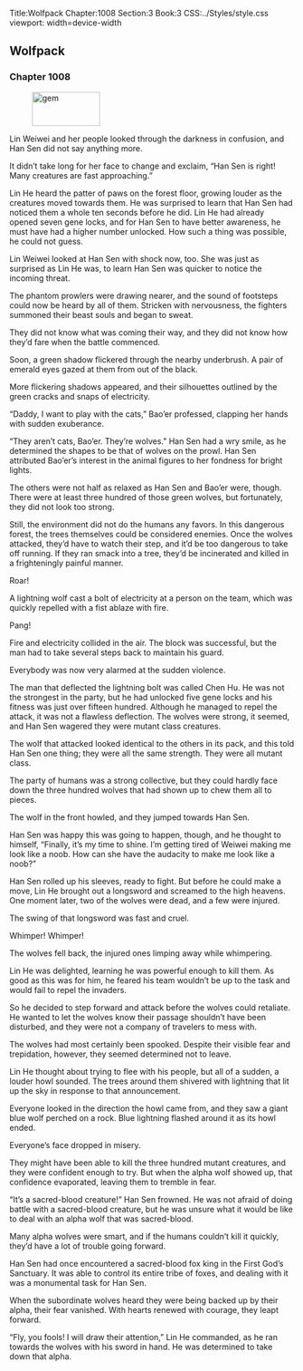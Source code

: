 Title:Wolfpack 
Chapter:1008 
Section:3 
Book:3 
CSS:../Styles/style.css 
viewport: width=device-width
  
## Wolfpack
### Chapter 1008 
<figure>
	<img src="../Images/gem.gif" alt="gem" id="gem" width="120" height="60" />
</figure>
  

  
  Lin Weiwei and her people looked through the darkness in confusion, and Han Sen did not say anything more.

It didn’t take long for her face to change and exclaim, “Han Sen is right! Many creatures are fast approaching.”

Lin He heard the patter of paws on the forest floor, growing louder as the creatures moved towards them. He was surprised to learn that Han Sen had noticed them a whole ten seconds before he did. Lin He had already opened seven gene locks, and for Han Sen to have better awareness, he must have had a higher number unlocked. How such a thing was possible, he could not guess.

Lin Weiwei looked at Han Sen with shock now, too. She was just as surprised as Lin He was, to learn Han Sen was quicker to notice the incoming threat.

The phantom prowlers were drawing nearer, and the sound of footsteps could now be heard by all of them. Stricken with nervousness, the fighters summoned their beast souls and began to sweat.

They did not know what was coming their way, and they did not know how they’d fare when the battle commenced.

Soon, a green shadow flickered through the nearby underbrush. A pair of emerald eyes gazed at them from out of the black.

More flickering shadows appeared, and their silhouettes outlined by the green cracks and snaps of electricity.

“Daddy, I want to play with the cats,” Bao’er professed, clapping her hands with sudden exuberance.

“They aren’t cats, Bao’er. They’re wolves.” Han Sen had a wry smile, as he determined the shapes to be that of wolves on the prowl. Han Sen attributed Bao’er’s interest in the animal figures to her fondness for bright lights.

The others were not half as relaxed as Han Sen and Bao’er were, though. There were at least three hundred of those green wolves, but fortunately, they did not look too strong.

Still, the environment did not do the humans any favors. In this dangerous forest, the trees themselves could be considered enemies. Once the wolves attacked, they’d have to watch their step, and it’d be too dangerous to take off running. If they ran smack into a tree, they’d be incinerated and killed in a frighteningly painful manner.

Roar!

A lightning wolf cast a bolt of electricity at a person on the team, which was quickly repelled with a fist ablaze with fire.

Pang!

Fire and electricity collided in the air. The block was successful, but the man had to take several steps back to maintain his guard.

Everybody was now very alarmed at the sudden violence.

The man that deflected the lightning bolt was called Chen Hu. He was not the strongest in the party, but he had unlocked five gene locks and his fitness was just over fifteen hundred. Although he managed to repel the attack, it was not a flawless deflection. The wolves were strong, it seemed, and Han Sen wagered they were mutant class creatures.

The wolf that attacked looked identical to the others in its pack, and this told Han Sen one thing; they were all the same strength. They were all mutant class.

The party of humans was a strong collective, but they could hardly face down the three hundred wolves that had shown up to chew them all to pieces.

The wolf in the front howled, and they jumped towards Han Sen.

Han Sen was happy this was going to happen, though, and he thought to himself, “Finally, it’s my time to shine. I’m getting tired of Weiwei making me look like a noob. How can she have the audacity to make me look like a noob?”

Han Sen rolled up his sleeves, ready to fight. But before he could make a move, Lin He brought out a longsword and screamed to the high heavens. One moment later, two of the wolves were dead, and a few were injured.

The swing of that longsword was fast and cruel.

Whimper! Whimper!

The wolves fell back, the injured ones limping away while whimpering.

Lin He was delighted, learning he was powerful enough to kill them. As good as this was for him, he feared his team wouldn’t be up to the task and would fail to repel the invaders.

So he decided to step forward and attack before the wolves could retaliate. He wanted to let the wolves know their passage shouldn’t have been disturbed, and they were not a company of travelers to mess with.

The wolves had most certainly been spooked. Despite their visible fear and trepidation, however, they seemed determined not to leave.

Lin He thought about trying to flee with his people, but all of a sudden, a louder howl sounded. The trees around them shivered with lightning that lit up the sky in response to that announcement.

Everyone looked in the direction the howl came from, and they saw a giant blue wolf perched on a rock. Blue lightning flashed around it as its howl ended.

Everyone’s face dropped in misery.

They might have been able to kill the three hundred mutant creatures, and they were confident enough to try. But when the alpha wolf showed up, that confidence evaporated, leaving them to tremble in fear.

“It’s a sacred-blood creature!” Han Sen frowned. He was not afraid of doing battle with a sacred-blood creature, but he was unsure what it would be like to deal with an alpha wolf that was sacred-blood.

Many alpha wolves were smart, and if the humans couldn’t kill it quickly, they’d have a lot of trouble going forward.

Han Sen had once encountered a sacred-blood fox king in the First God’s Sanctuary. It was able to control its entire tribe of foxes, and dealing with it was a monumental task for Han Sen.

When the subordinate wolves heard they were being backed up by their alpha, their fear vanished. With hearts renewed with courage, they leapt forward.

“Fly, you fools! I will draw their attention,” Lin He commanded, as he ran towards the wolves with his sword in hand. He was determined to take down that alpha.
